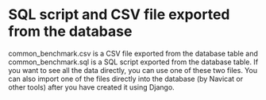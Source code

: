 # SQL script and CSV file exported from the database
common_benchmark.csv is a CSV file exported from the database table and common_benchmark.sql is a SQL script exported from the database table. If you want to see all the data directly, you can use one of these two files. You can also import one of the files directly into the database (by Navicat or other tools) after you have created it using Django.